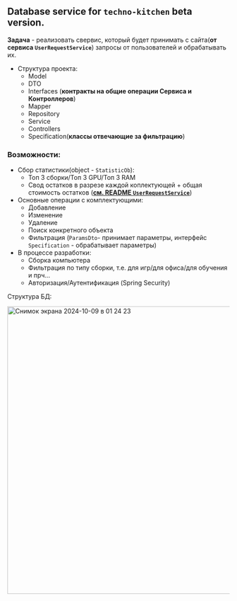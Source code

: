 ## Database service for `techno-kitchen` beta version.
**Задача** - реализовать свервис, который будет принимать с сайта(**от сервиса `UserRequestService`**) запросы от пользователей и обрабатывать их.
- Структура проекта:
  - Model
  - DTO
  - Interfaces (**контракты на общие операции Сервиса и Контроллеров**)
  - Mapper
  - Repository
  - Service
  - Controllers
  - Specification(**классы отвечающие за фильтрацию**)

### Возможности:
- Сбор статистики(object - `StatisticOb`):
  - Топ 3 сборки/Топ 3 GPU/Топ 3 RAM
  - Свод остатков в разрезе каждой коплектующей + общая стоимость остатков (**[см. README `UserRequestService`](https://github.com/IlyaVysokolyan/User-Request-Service)**)
- Основные операции с комплектующими:
  - Добавление
  - Изменение
  - Удаление
  - Поиск конкретного объекта
  - Фильтрация (`ParamsDto`- принимает параметры, интерфейс `Specification` - обрабатывает параметры)
 - В процессе разработки:
   - Сборка компьютера
   - Фильтрация по типу сборки, т.е. для игр/для офиса/для обучения и прч...
   - Авторизация/Аутентификация (Spring Security)

Структура БД:

<img width="650" alt="Снимок экрана 2024-10-09 в 01 24 23" src="https://github.com/user-attachments/assets/5da6d50d-e3d9-48dc-b43d-4c01755f9c8b">
